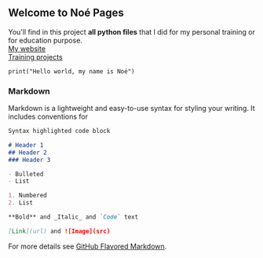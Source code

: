 ## Welcome to Noé Pages

You'll find in this project **all python files** that I did for my personal training or for education purpose.<br>
[My website](http://noe.dnl.free.fr)<br>
[Training projects](https://github.com/PyNoe/Python_TD/tree/main/TP%20Pr%C3%A9pa/Entrainement)<br>

```
print("Hello world, my name is Noé")
```

### Markdown

Markdown is a lightweight and easy-to-use syntax for styling your writing. It includes conventions for

```markdown
Syntax highlighted code block

# Header 1
## Header 2
### Header 3

- Bulleted
- List

1. Numbered
2. List

**Bold** and _Italic_ and `Code` text

[Link](url) and ![Image](src)
```

For more details see [GitHub Flavored Markdown](https://guides.github.com/features/mastering-markdown/).

